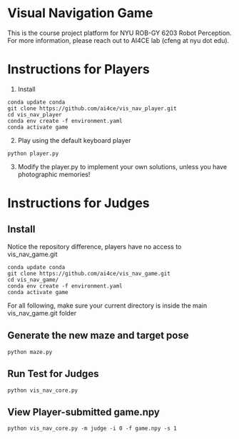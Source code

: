 # Visual Navigation Game

This is the course project platform for NYU ROB-GY 6203 Robot Perception. 
For more information, please reach out to AI4CE lab (cfeng at nyu dot edu).

# Instructions for Players
1. Install
```commandline
conda update conda
git clone https://github.com/ai4ce/vis_nav_player.git
cd vis_nav_player
conda env create -f environment.yaml
conda activate game
```

2. Play using the default keyboard player
```commandline
python player.py
```

3. Modify the player.py to implement your own solutions, 
unless you have photographic memories!

# Instructions for Judges

## Install
Notice the repository difference, players have no access to vis_nav_game.git
```console
conda update conda
git clone https://github.com/ai4ce/vis_nav_game.git
cd vis_nav_game/
conda env create -f environment.yaml
conda activate game
```

For all following, make sure your current directory is inside the main vis_nav_game.git folder

## Generate the new maze and target pose
```console
python maze.py
```

## Run Test for Judges
```console
python vis_nav_core.py
```

## View Player-submitted game.npy
```commandline
python vis_nav_core.py -m judge -i 0 -f game.npy -s 1
```
